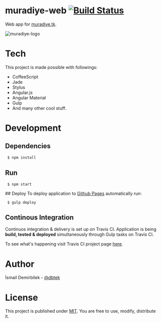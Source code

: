 # muradiye-web [![Build Status](https://travis-ci.org/muradiye/web.svg?branch=master)](https://travis-ci.org/muradiye/web)
Web app for [muradiye.tk](http://muradiye.tk).

![muradiye-logo](../../blob/master/src/assets/images/logo.png?raw=true)

# Tech
This project is made possible with followings:
- CoffeeScript
- Jade
- Stylus
- Angular.js
- Angular Material
- Gulp
- And many other cool stuff.


# Development
## Dependencies
```bash
 $ npm install
```

## Run
```$
 $ npm start
```

## Deploy
To deploy application to [Github Pages](https://pages.github.com/) automatically run:
```$
 $ gulp deploy
```

## Continous Integration
Continuos integration & delivery is set up on Travis CI. Application is being **build, tested & deployed** simultaneously through Gulp tasks on Travis CI.

To see what's happening visit Travis CI project page [here](https://travis-ci.org/muradiye/web).

# Author
İsmail Demirbilek - [@dbtek](https://twitter.com/dbtek)

# License
This project is published under [MIT](https://opensource.org/licenses/MIT). You are free to use, modify, distribute it.